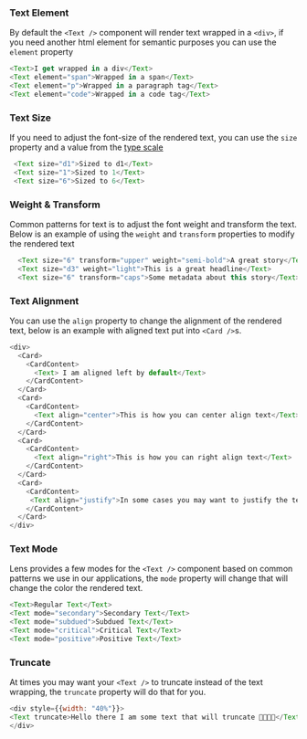 ### Text Element

By default the `<Text />` component will render text wrapped in a `<div>`,  if you need another html element for semantic purposes you can use the `element` property

```js
<Text>I get wrapped in a div</Text>
<Text element="span">Wrapped in a span</Text>
<Text element="p">Wrapped in a paragraph tag</Text>
<Text element="code">Wrapped in a code tag</Text>
```

<div class="doc-section-divider"></div>

### Text Size

If you need to adjust the font-size of the rendered text, you can use the `size` property and a value from the [type scale](/#!/Typography)

```js
 <Text size="d1">Sized to d1</Text>
 <Text size="1">Sized to 1</Text>
 <Text size="6">Sized to 6</Text>
```

<div class="doc-section-divider"></div>

### Weight & Transform

Common patterns for text is to adjust the font weight and transform the text. Below is an example of using the `weight` and `transform` properties to modify the rendered text

```js
  <Text size="6" transform="upper" weight="semi-bold">A great story</Text>
  <Text size="d3" weight="light">This is a great headline</Text>
  <Text size="6" transform="caps">Some metadata about this story</Text>
```

<div class="doc-section-divider"></div>

### Text Alignment

You can use the `align` property to change the alignment of the rendered text, below is an example with aligned text put into `<Card />`s.

```js
<div>
  <Card>
    <CardContent>
      <Text> I am aligned left by default</Text>
    </CardContent>
  </Card>
  <Card>
    <CardContent>
      <Text align="center">This is how you can center align text</Text>
    </CardContent>
  </Card>
  <Card>
    <CardContent>
      <Text align="right">This is how you can right align text</Text>
    </CardContent>
  </Card>
  <Card>
    <CardContent>
     <Text align="justify">In some cases you may want to justify the text, this is how</Text>
    </CardContent>
  </Card>
</div>
```

<div class="doc-section-divider"></div>

### Text Mode

Lens provides a few modes for the `<Text />` component based on common patterns we use in our applications, the `mode` property will change that will change the color the rendered text.

```js
<Text>Regular Text</Text>
<Text mode="secondary">Secondary Text</Text>
<Text mode="subdued">Subdued Text</Text>
<Text mode="critical">Critical Text</Text>
<Text mode="positive">Positive Text</Text>
```


<div class="doc-section-divider"></div>

### Truncate

At times you may want your `<Text />` to truncate instead of the text wrapping, the `truncate` property will do that for you.

```js
<div style={{width: "40%"}}>
<Text truncate>Hello there I am some text that will truncate 🍕🥑🍪🥓</Text>
</div>
```
